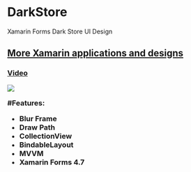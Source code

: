 # DarkStore
Xamarin Forms Dark Store UI Design
<h2><a href="https://codecanyon.net/user/xamdesign/portfolio">More Xamarin applications and designs</a></p></2>
<h3><a href="https://www.youtube.com/watch?v=tKiyRn37yWg">Video</a></p></3>
<p> <img border="0" src="https://imgur.com/WSsPoc1.png"></p>
#Features: 

- Blur Frame
- Draw Path
- CollectionView
- BindableLayout
- MVVM
- Xamarin Forms 4.7
